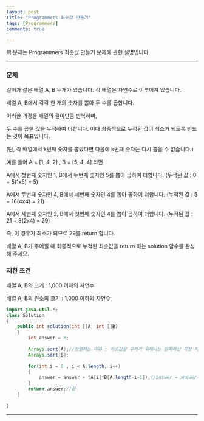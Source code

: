 ```yaml
---
layout: post
title: "Programmers-최솟값 만들기"
tags: [Programmers]
comments: true

---
```


위 문제는 Programmers 최솟값 만들기 문제에 관한 설명입니다.<br>

---

### 문제

길이가 같은 배열 A, B 두개가 있습니다. 각 배열은 자연수로 이루어져 있습니다.

배열 A, B에서 각각 한 개의 숫자를 뽑아 두 수를 곱합니다.

이러한 과정을 배열의 길이만큼 반복하며,

두 수를 곱한 값을 누적하여 더합니다. 이때 최종적으로 누적된 값이 최소가 되도록 만드는 것이 목표입니다.

(단, 각 배열에서 k번째 숫자를 뽑았다면 다음에 k번째 숫자는 다시 뽑을 수 없습니다.)

예를 들어 A = [1, 4, 2] , B = [5, 4, 4] 라면

A에서 첫번째 숫자인 1, B에서 두번째 숫자인 5를 뽑아 곱하여 더합니다. (누적된 값 : 0 + 5(1x5) = 5)

A에서 두번째 숫자인 4, B에서 세번째 숫자인 4를 뽑아 곱하여 더합니다. (누적된 값 : 5 + 16(4x4) = 21)

A에서 세번째 숫자인 2, B에서 첫번째 숫자인 4를 뽑아 곱하여 더합니다. (누적된 값 : 21 + 8(2x4) = 29)

즉, 이 경우가 최소가 되므로 29를 return 합니다.

배열 A, B가 주어질 때 최종적으로 누적된 최솟값을 return 하는 solution 함수를 완성해 주세요.

### 제한 조건

배열 A, B의 크기 : 1,000 이하의 자연수

배열 A, B의 원소의 크기 : 1,000 이하의 자연수


```java
import java.util.*;
class Solution
{
    public int solution(int []A, int []B)
    {
        int answer = 0;
        
        Arrays.sort(A);//정렬하는 이유 : 최솟값을 구하기 위해서는 한쪽에선 가장 작은 숫자, 다른 쪽에선 가장큰 숫자를 뽑아서 서로곱해야합니다.
        Arrays.sort(B);
        
        for(int i = 0 ; i < A.length; i++)
        {
            answer = answer + (A[i]*B[A.length-i-1]);//answer = answer(A의 가장 작은 값에서 점점 커지는값 * B의 큰값에서 작아지는 값)
        }
        return answer;//끝
    }
    
}
```



<a href= "https://programmers.co.kr/learn/courses/30/lessons/12941"></a>

---

